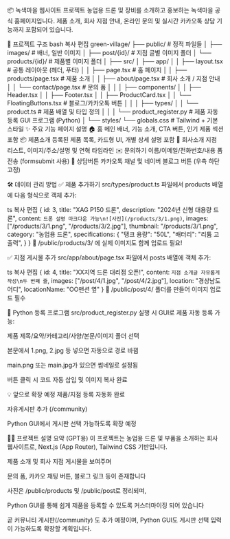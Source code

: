 📦 녹색마을 웹사이트 프로젝트
농업용 드론 및 장비를 소개하고 홍보하는 녹색마을 공식 홈페이지입니다.
제품 소개, 회사 지점 안내, 온라인 문의 및 실시간 카카오톡 상담 기능까지 포함되어 있습니다.

📂 프로젝트 구조
bash
복사
편집
green-village/
├── public/                      # 정적 파일들
│   ├── images/                  # 배너, 일반 이미지
│   ├── post/{id}/               # 지점 글별 이미지 폴더
│   └── products/{id}/           # 제품별 이미지 폴더
│
├── src/
│   ├── app/
│   │   ├── layout.tsx           # 공통 레이아웃 (헤더, 푸터)
│   │   ├── page.tsx             # 홈 페이지
│   │   ├── products/page.tsx    # 제품 소개
│   │   ├── about/page.tsx       # 회사 소개 / 지점 안내
│   │   └── contact/page.tsx     # 문의 폼
│   │
│   ├── components/
│   │   ├── Header.tsx
│   │   ├── Footer.tsx
│   │   ├── ProductCard.tsx
│   │   └── FloatingButtons.tsx  # 블로그/카카오톡 버튼
│   │
│   ├── types/
│   │   └── product.ts           # 제품 배열 및 타입 정의
│   │
│   └── product_register.py      # 제품 자동 등록 GUI 프로그램 (Python)
│
└── styles/
    └── globals.css              # Tailwind + 기본 스타일
✨ 주요 기능
페이지	설명
🏠 홈	메인 배너, 기능 소개, CTA 버튼, 인기 제품 섹션 포함
📦 제품소개	등록된 제품 목록, 카드형 UI, 개별 상세 설명 포함
🏢 회사소개	지점 리스트, 이미지/주소/설명 및 연혁 타임라인
✉️ 문의하기	이름/이메일/전화번호/내용 폼 전송 (formsubmit 사용)
💬 상담버튼	카카오톡 채널 및 네이버 블로그 버튼 (우측 하단 고정)

🛠️ 데이터 관리 방법
✅ 제품 추가하기
src/types/product.ts 파일에서 products 배열에 다음 형식으로 객체 추가:

ts
복사
편집
{
  id: 3,
  title: "XAG P150 드론",
  description: "2024년 신형 대용량 드론",
  content: `드론 설명 마크다운 가능\n![사진](/products/3/1.png)`,
  images: ["/products/3/1.png", "/products/3/2.jpg"],
  thumbnail: "/products/3/1.png",
  category: "농업용 드론",
  specifications: {
    "탱크 용량": "50L",
    "배터리": "리튬 고출력",
  }
}
📁 /public/products/3/ 에 실제 이미지도 함께 업로드 필요!

✅ 지점 게시물 추가
src/app/about/page.tsx 파일에서 posts 배열에 객체 추가:

ts
복사
편집
{
  id: 4,
  title: "XX지역 드론 대리점 오픈!",
  content: `지점 소개글 자유롭게 작성\n두 번째 줄`,
  images: ["/post/4/1.jpg", "/post/4/2.jpg"],
  location: "경상남도 어디",
  locationName: "OO맨션 옆"
}
📁 /public/post/4/ 폴더를 만들어 이미지 업로드 필수

🧠 Python 등록 프로그램
src/product_register.py 실행 시 GUI로 제품 자동 등록 가능:

제품 제목/요약/카테고리/사양/본문/이미지 폴더 선택

본문에서 1.png, 2.jpg 등 넣으면 자동으로 경로 바뀜

main.png 또는 main.jpg가 있으면 썸네일로 설정됨

버튼 클릭 시 코드 자동 삽입 및 이미지 복사 완료

💡 앞으로 확장 예정
 제품/지점 등록 자동화 완료

 자유게시판 추가 (/community)

 Python GUI에서 게시판 선택 가능하도록 확장 예정

🧑‍💼 프로젝트 설명 요약 (GPT용)
이 프로젝트는 농업용 드론 및 부품을 소개하는 회사 웹사이트로, Next.js (App Router), Tailwind CSS 기반입니다.

제품 소개 및 회사 지점 게시물을 보여주며

문의 폼, 카카오 채팅 버튼, 블로그 링크 등이 존재합니다

사진은 /public/products 및 /public/post로 정리되며,

Python GUI를 통해 쉽게 제품을 등록할 수 있도록 커스터마이징 되어 있습니다

곧 커뮤니티 게시판(/community) 도 추가 예정이며,
Python GUI도 게시판 선택 입력이 가능하도록 확장할 계획입니다.